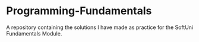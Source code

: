 # Programming-Fundamentals
A repository containing the solutions I have made as practice for the SoftUni Fundamentals Module.
